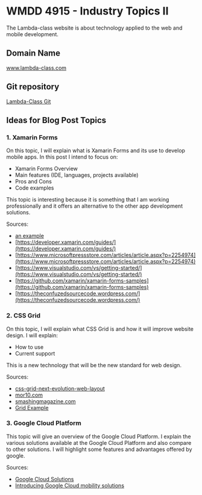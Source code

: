 # WMDD 4915 - Industry Topics II

The Lambda-class website is about technology applied to the web and mobile development.

## Domain Name

www.lambda-class.com

## Git repository

[Lambda-Class Git](https://github.com/alex-santiago/lambda-class)

## Ideas for Blog Post Topics

### 1. Xamarin Forms

On this topic, I will explain what is Xamarin Forms and its use to develop mobile apps. In this post I intend to focus on:

- Xamarin Forms Overview
- Main features (IDE, languages, projects available)
- Pros and Cons
- Code examples

This topic is interesting because it is something that I am working professionally and it offers an alternative to the other app development solutions.

Sources: 

- [an example](http://example.com/ "Title")
- [https://developer.xamarin.com/guides/](https://developer.xamarin.com/guides/)
- [https://www.microsoftpressstore.com/articles/article.aspx?p=2254974](https://www.microsoftpressstore.com/articles/article.aspx?p=2254974)
- [https://www.visualstudio.com/vs/getting-started/](https://www.visualstudio.com/vs/getting-started/)
- [https://github.com/xamarin/xamarin-forms-samples](https://github.com/xamarin/xamarin-forms-samples)
- [https://theconfuzedsourcecode.wordpress.com/](https://theconfuzedsourcecode.wordpress.com/)

### 2. CSS Grid

On this topic, I will explain what CSS Grid is and how it will improve website design. I will explain: 

- How to use
- Current support

This is a new technology that will be the new standard for web design. 

Sources: 

- [css-grid-next-evolution-web-layout](https://www.linkedin.com/pulse/css-grid-next-evolution-web-layout-morten-rand-hendriksen?lipi=urn%3Ali%3Apage%3Ad_flagship3_profile_view_base_recent_activity_details_shares%3BVcMxADMXTa2w84JBTA7QyQ%3D%3D&licu=urn%3Ali%3Acontrol%3Ad_flagship3_profile_view_base_recent_activity_details_shares-original_share_object)
- [mor10.com](https://mor10.com/wceu2017/)
- [smashingmagazine.com](https://www.smashingmagazine.com/2017/06/building-production-ready-css-grid-layout/?lipi=urn%3Ali%3Apage%3Ad_flagship3_profile_view_base_recent_activity_details_shares%3BVcMxADMXTa2w84JBTA7QyQ%3D%3D)
- [Grid Example](https://gridbyexample.com/)

### 3. Google Cloud Platform

This topic will give an overview of the Google Cloud Platform. I explain the various solutions available at the Google Cloud Platform and also compare to other solutions. I will highlight some features and advantages offered by google.

Sources: 

- [Google Cloud Solutions](https://cloud.google.com/solutions/)
- [Introducing Google Cloud mobility solutions](https://www.youtube.com/watch?v=ZTdszYVvCek&list=PLIivdWyY5sqLMy5ufxSwF7ro9L-6eMYbO)

